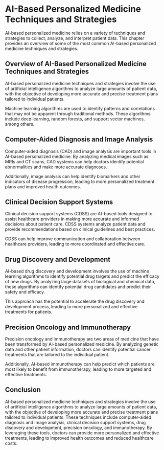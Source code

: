 AI-Based Personalized Medicine Techniques and Strategies
========================================================

AI-based personalized medicine relies on a variety of techniques and strategies to collect, analyze, and interpret patient data. This chapter provides an overview of some of the most common AI-based personalized medicine techniques and strategies.

Overview of AI-Based Personalized Medicine Techniques and Strategies
--------------------------------------------------------------------

AI-based personalized medicine techniques and strategies involve the use of artificial intelligence algorithms to analyze large amounts of patient data, with the objective of developing more accurate and precise treatment plans tailored to individual patients.

Machine learning algorithms are used to identify patterns and correlations that may not be apparent through traditional methods. These algorithms include deep learning, random forests, and support vector machines, among others.

Computer-Aided Diagnosis and Image Analysis
-------------------------------------------

Computer-aided diagnosis (CAD) and image analysis are important tools in AI-based personalized medicine. By analyzing medical images such as MRIs and CT scans, CAD systems can help doctors identify potential abnormalities and make more accurate diagnoses.

Additionally, image analysis can help identify biomarkers and other indicators of disease progression, leading to more personalized treatment plans and improved health outcomes.

Clinical Decision Support Systems
---------------------------------

Clinical decision support systems (CDSS) are AI-based tools designed to assist healthcare providers in making more accurate and informed decisions about patient care. CDSS systems analyze patient data and provide recommendations based on clinical guidelines and best practices.

CDSS can help improve communication and collaboration between healthcare providers, leading to more coordinated and effective care.

Drug Discovery and Development
------------------------------

AI-based drug discovery and development involves the use of machine learning algorithms to identify potential drug targets and predict the efficacy of new drugs. By analyzing large datasets of biological and chemical data, these algorithms can identify potential drug candidates and predict their safety and efficacy.

This approach has the potential to accelerate the drug discovery and development process, leading to more personalized and effective treatments for patients.

Precision Oncology and Immunotherapy
------------------------------------

Precision oncology and immunotherapy are two areas of medicine that have been transformed by AI-based personalized medicine. By analyzing genetic data and other patient information, doctors can identify potential cancer treatments that are tailored to the individual patient.

Additionally, AI-based immunotherapy can help predict which patients are most likely to benefit from immunotherapy, leading to more targeted and effective treatments.

Conclusion
----------

AI-based personalized medicine techniques and strategies involve the use of artificial intelligence algorithms to analyze large amounts of patient data, with the objective of developing more accurate and precise treatment plans tailored to individual patients. These techniques include computer-aided diagnosis and image analysis, clinical decision support systems, drug discovery and development, precision oncology, and immunotherapy. By leveraging these tools, doctors can provide more personalized and effective treatments, leading to improved health outcomes and reduced healthcare costs.
